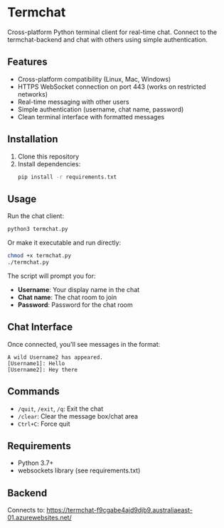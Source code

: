 # Termchat

Cross-platform Python terminal client for real-time chat. Connect to the termchat-backend and chat with others using simple authentication.

## Features

- Cross-platform compatibility (Linux, Mac, Windows)
- HTTPS WebSocket connection on port 443 (works on restricted networks)
- Real-time messaging with other users
- Simple authentication (username, chat name, password)
- Clean terminal interface with formatted messages

## Installation

1. Clone this repository
2. Install dependencies:
   ```bash
   pip install -r requirements.txt
   ```

## Usage

Run the chat client:
```bash
python3 termchat.py
```

Or make it executable and run directly:
```bash
chmod +x termchat.py
./termchat.py
```

The script will prompt you for:
- **Username**: Your display name in the chat
- **Chat name**: The chat room to join
- **Password**: Password for the chat room

## Chat Interface

Once connected, you'll see messages in the format:
```
A wild Username2 has appeared.
[Username1]: Hello
[Username2]: Hey there
```

## Commands

- `/quit`, `/exit`, `/q`: Exit the chat
- `/clear`: Clear the message box/chat area
- `Ctrl+C`: Force quit

## Requirements

- Python 3.7+
- websockets library (see requirements.txt)

## Backend

Connects to: https://termchat-f9cgabe4ajd9djb9.australiaeast-01.azurewebsites.net/
